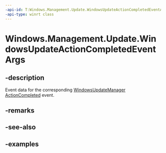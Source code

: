 ```yaml
---
-api-id: T:Windows.Management.Update.WindowsUpdateActionCompletedEventArgs
-api-type: winrt class
---
```


# Windows.Management.Update.WindowsUpdateActionCompletedEventArgs

<!--
public sealed class WindowsUpdateActionCompletedEventArgs
-->


## -description
Event data for the corresponding [WindowsUpdateManager](./windowsupdatemanager.md) [ActionCompleted](./windowsupdatemanager_actioncompleted.md) event.

## -remarks

## -see-also

## -examples


